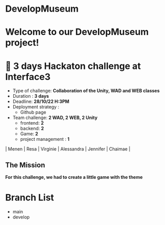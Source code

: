 # DevelopMuseum

# Welcome to our **DevelopMuseum** project!

# 💬 3 days Hackaton challenge at Interface3
 
- Type of challenge: **Collaboration of the Unity, WAD and WEB classes**  
- Duration : **3 days**  
- Deadline: **28/10/22 H:3PM**
- Deployment strategy :
    - Github page
- Team challenge: **2 WAD, 2 WEB, 2 Unity** 
    - frontend: **2**
    - backend: **2**
    - Game: **2**
    - project management : **1**

|   Menen   |  Resa  | Virginie | Alessandra | Jennifer | Chaimae |

## The Mission

**For this challenge, we had to create a little game with the theme** 


# Branch List

- main
- develop
